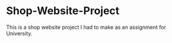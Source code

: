 # Shop-Website-Project
This is a shop website project I had to make as an assignment for University. 
